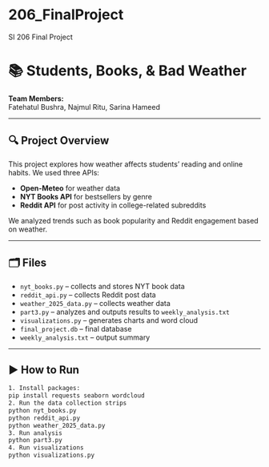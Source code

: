 # 206_FinalProject
SI 206 Final Project

# 📚 Students, Books, & Bad Weather

**Team Members:**  
Fatehatul Bushra, Najmul Ritu, Sarina Hameed

---

## 🔍 Project Overview

This project explores how weather affects students’ reading and online habits. We used three APIs:
- **Open-Meteo** for weather data
- **NYT Books API** for bestsellers by genre
- **Reddit API** for post activity in college-related subreddits

We analyzed trends such as book popularity and Reddit engagement based on weather.

---

## 🗂 Files

- `nyt_books.py` – collects and stores NYT book data  
- `reddit_api.py` – collects Reddit post data  
- `weather_2025_data.py` – collects weather data  
- `part3.py` – analyzes and outputs results to `weekly_analysis.txt`  
- `visualizations.py` – generates charts and word cloud  
- `final_project.db` – final database  
- `weekly_analysis.txt` – output summary  

---

## ▶️ How to Run

```bash
1. Install packages:
pip install requests seaborn wordcloud
2. Run the data collection strips
python nyt_books.py
python reddit_api.py
python weather_2025_data.py
3. Run analysis
python part3.py
4. Run visualizations
python visualizations.py
